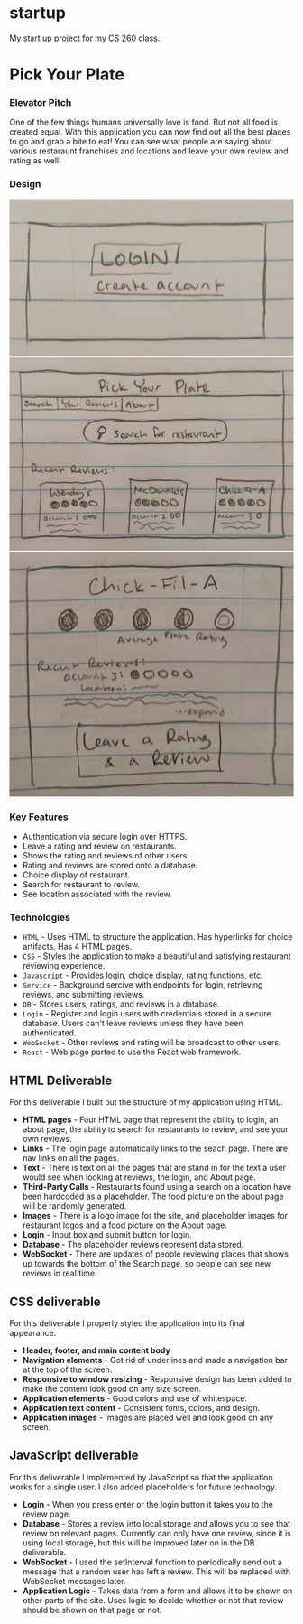 # startup
My start up project for my CS 260 class.
# Pick Your Plate

### Elevator Pitch
One of the few things humans universally love is food. But not all food is created equal. With this application you can now find out all the best places to go and grab a bite to eat! You can see what people are saying about various restaraunt franchises and locations and leave your own review and rating as well!
### Design
![Startup login image](/Images/Startup%20-%20Login.jpg)
![Startup image of main page](/Images/Startup%20-%20Main.jpg)
![Startup image of page to leave review](/Images/Startup%20-%20Review.jpg)
### Key Features
- Authentication via secure login over HTTPS.
- Leave a rating and review on restaurants.
- Shows the rating and reviews of other users.
- Rating and reviews are stored onto a database.
- Choice display of restaurant.
- Search for restaurant to review.
- See location associated with the review.

### Technologies
- `HTML` - Uses HTML to structure the application. Has hyperlinks for choice artifacts. Has 4 HTML pages.
- `CSS` - Styles the application to make a beautiful and satisfying restaurant reviewing experience.
- `Javascript` - Provides login, choice display, rating functions, etc.
- `Service` - Background sercive with endpoints for login, retrieving reviews, and submitting reviews.
- `DB` - Stores users, ratings, and reviews in a database.
- `Login` - Register and login users with credentials stored in a secure database.  Users can't leave reviews unless they have been authenticated.
- `WebSocket` - Other reviews and rating will be broadcast to other users.
- `React` - Web page ported to use the React web framework.

## HTML Deliverable

For this deliverable I built out the structure of my application using HTML.

- **HTML pages** - Four HTML page that represent the ability to login, an about page, the ability to search for restaurants to review, and see your own reviews.
- **Links** - The login page automatically links to the seach page. There are nav links on all the pages.
- **Text** - There is text on all the pages that are stand in for the text a user would see when looking at reviews, the login, and About page.
- **Third-Party Calls** - Restaurants found using a search on a location have been hardcoded as a placeholder. The food picture on the about page will be randomly generated.
- **Images** - There is a logo image for the site, and placeholder images for restaurant logos and a food picture on the About page.
- **Login** - Input box and submit button for login.
- **Database** - The placeholder reviews represent data stored.
- **WebSocket** - There are updates of people reviewing places that shows up towards the bottom of the Search page, so people can see new reviews in real time.

## CSS deliverable

For this deliverable I properly styled the application into its final appearance.

- **Header, footer, and main content body**
- **Navigation elements** - Got rid of underlines and made a navigation bar at the top of the screen.
- **Responsive to window resizing** - Responsive design has been added to make the content look good on any size screen.
- **Application elements** - Good colors and use of whitespace.
- **Application text content** - Consistent fonts, colors, and design.
- **Application images** - Images are placed well and look good on any screen.

## JavaScript deliverable

For this deliverable I implemented by JavaScript so that the application works for a single user. I also added placeholders for future technology.

- **Login** - When you press enter or the login button it takes you to the review page.
- **Database** - Stores a review into local storage and allows you to see that review on relevant pages. Currently can only have one review, since it is using local storage, but this will be improved later on in the DB deliverable.
- **WebSocket** - I used the setInterval function to periodically send out a message that a random user has left a review. This will be replaced with WebSocket messages later.
- **Application Logic** - Takes data from a form and allows it to be shown on other parts of the site. Uses logic to decide whether or not that review should be shown on that page or not.